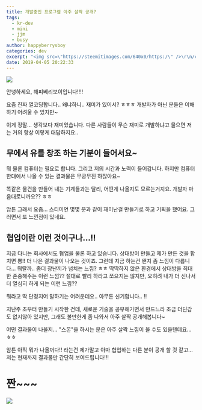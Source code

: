 ```yaml
---
title: 개발중인 프로그램 아주 살짝 공개?
tags:
  - kr-dev
  - mini
  - jjm
  - busy
author: happyberrysboy
categories: dev
excerpt: "<img src=\"https://steemitimages.com/640x0/https:/\" />\r\n/cdn.steemitimages.com/DQmU8hwnAWm29BmczzrLHGfxPhDsUyr8VQwF8UiFdRrFgjY/％EC％83％88％20％ED％8C％8C％EC％9D％BC％202019-02-27％2017.53.44_2.jpg)  안녕하세요, 해피베리보이입니다!!!!  요즘 진짜 열코딩합니다.. 왜냐하니.. 재미가 있어서? ㅎㅎㅎ 개발자가 아닌 분....."
date: 2019-04-05 20:22:33
---
```


![](https://steemitimages.com/640x0/https://cdn.steemitimages.com/DQmU8hwnAWm29BmczzrLHGfxPhDsUyr8VQwF8UiFdRrFgjY/％EC％83％88％20％ED％8C％8C％EC％9D％BC％202019-02-27％2017.53.44_2.jpg)

안녕하세요, 해피베리보이입니다!!!!

요즘 진짜 열코딩합니다.. 왜냐하니.. 재미가 있어서? ㅎㅎㅎ
개발자가 아닌 분들은 이해하기 어려울 수 있지만~

이게 정말... 생각보다 재미있습니다.
다른 사람들이 무슨 재미로 개발하냐고 물으면 저는 거의 항상 이렇게 대답하지요..

## 무에서 유를 창조 하는 기분이 들어서요~

뭐 물론 컴퓨터는 필요로 합니다. 그리고 저의 시간과 노력이 들어갑니다.
하지만 컴퓨터 한대에서 나올 수 있는 결과물은 무궁무진 하잖아요~

똑같은 물건을 만들어 내는 기계들과는 달리, 어떤게 나올지도 모르는거지요.  개발자 마음대로니까요?? ㅎㅎ

암튼 그래서 요즘... 스티미언 몇몇 분과 같이 재미난걸 만들기로 하고 기획을 했어요. 그러면서 또 느낀점이 있네요.

## 협업이란 이런 것이구나...!!

지금 다니는 회사에서도 협업을 물론 하고 있습니다. 상대방이 만들고 제가 만든 것을 합치면 뿅!! 더 나은 결과물이 나오는 것이죠. 그런데 지금 하는건 왠지 좀 느낌이 다릅니다... 뭐랄까.. 좀더 장난끼가 넘치는 느낌? ㅎㅎ 딱딱하지 않은 환경에서 상대방을 최대한 존중해주는 이런 느낌??
절대로 빨리 하라고 쪼으지는 않지만, 오히려 내가 더 신나서 더 열심히 하게 되는 이런 느낌?? 

뭐라고 딱 단정지어 말하기는 어려운데요.. 아무튼 신기합니다.. !!

지난주 초부터 만들기 시작한 건데, 새로운 기술을 공부해가면서 만드느라 조금 더딘감도 없지않아 있지만, 그래도 볼만한게 좀 나와서 아주 살짝 공개해봅니다~

어떤 결과물이 나올지... "스몬"을 하시는 분은 아주 살짝 느낌이 올 수도 있을텐데요... ㅎㅎ

암튼 아직 뭐가 나올꺼다!! 라는건 제가말고 아마 협업하는 다른 분이 공개 할 것 같고...
저는 현재까지 결과물만 간단히 보여드립니다!!!

# 짠~~~

![](https://cdn.steemitimages.com/DQmYDZvpKbtKwoq6ANjEo6zWoWdJasxHYxw6GaJ51JSTCcw/mycard.gif)

